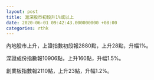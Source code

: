 ```yaml
---
layout: post
title: 滬深股市初段升1%或以上
date: 2020-06-01 09:42:43.000000000 +08:00
categories: rthk
---
```


內地股市上升，上證指數初段報2880點，上升28點，升幅1%。

深證成份指數報10906點，上升160點，升幅1.5%。

創業板指數報2110點，上升23點，升幅1.2%。

